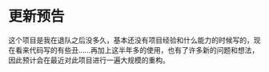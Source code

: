 # 更新预告
这个项目是我在退队之后没多久，基本还没有项目经验和什么能力的时候写的，现在看来代码写的有些丑......再加上这半年多的使用，也有了许多新的问题和想法，因此预计会在最近对此项目进行一遍大规模的重构。

